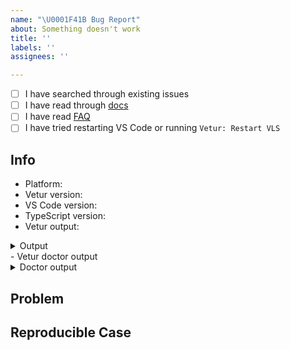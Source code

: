 ```yaml
---
name: "\U0001F41B Bug Report"
about: Something doesn't work
title: ''
labels: ''
assignees: ''

---
```


<!-- Check those before opening an issue -->

- [ ] I have searched through existing issues
- [ ] I have read through [docs](https://vuejs.github.io/vetur)
- [ ] I have read [FAQ](https://vuejs.github.io/vetur/guide/FAQ.html)
- [ ] I have tried restarting VS Code or running `Vetur: Restart VLS`

## Info

- Platform: <!-- Win/macOS/Linux -->
- Vetur version:
- VS Code version:
- TypeScript version:
- Vetur output:
<details><summary>Output</summary>
<p>

```
<!-- Run VSCode command `Vetur: Show output panel` -->
```

</p>
</details>
- Vetur doctor output
<details><summary>Doctor output</summary>
<p>

```
<!-- Run VSCode command `Vetur: Show doctor info` -->
```

</p>
</details>

## Problem

<!-- Include error message from Panel -> Output -> Vue Language Server -->
<!-- With screenshot / gif if possible -->

## Reproducible Case

<!--
  Please provide clear steps for reproducing the problem. Otherwise we might close your issue.

  - Generate a project from https://github.com/octref/veturpack/generate
  - Make a minimal code change to demonstrate your problem
  - Push your commit
  - Include link to your changes in the issue
-->
